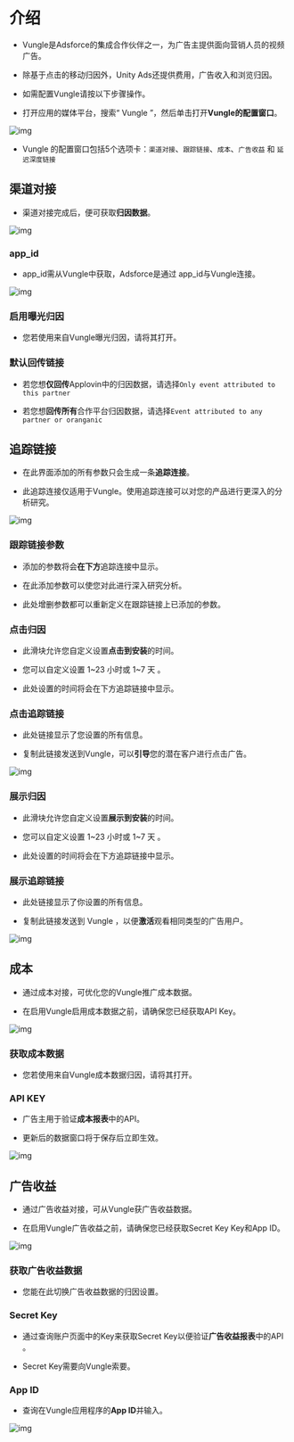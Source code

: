# 介绍

* Vungle是Adsforce的集成合作伙伴之一，为广告主提供面向营销人员的视频广告。

* 除基于点击的移动归因外，Unity Ads还提供费用，广告收入和浏览归因。

* 如需配置Vungle请按以下步骤操作。

* 打开应用的媒体平台，搜索“ Vungle ”，然后单击打开**Vungle的配置窗口**。     

![img](Vungle1.png) 

* Vungle 的配置窗口包括5个选项卡：`渠道对接`、`跟踪链接`、`成本`、`广告收益` 和 `延迟深度链接`      

## 渠道对接

* 渠道对接完成后，便可获取**归因数据**。          

![img](Vungle2.png)      

### app_id

* app_id需从Vungle中获取，Adsforce是通过 app_id与Vungle连接。  

![img](Vungle_AppId.png)

### 启用曝光归因

* 您若使用来自Vungle曝光归因，请将其打开。

### 默认回传链接

* 若您想**仅回传**Applovin中的归因数据，请选择`Only event attributed to this partner`

* 若您想**回传所有**合作平台归因数据，请选择`Event attributed to any partner or oranganic`


## **追踪链接**

* 在此界面添加的所有参数只会生成一条**追踪连接**。

* 此追踪连接仅适用于Vungle。使用追踪连接可以对您的产品进行更深入的分析研究。

![img](Vungle3.png) 

### 跟踪链接参数

* 添加的参数将会**在下方**追踪连接中显示。

* 在此添加参数可以使您对此进行深入研究分析。

* 此处增删参数都可以重新定义在跟踪链接上已添加的参数。

### 点击归因

* 此滑块允许您自定义设置**点击到安装**的时间。

* 您可以自定义设置 1~23 小时或 1~7 天 。

* 此处设置的时间将会在下方追踪链接中显示。

### 点击追踪链接

* 此处链接显示了您设置的所有信息。

* 复制此链接发送到Vungle，可以**引导**您的潜在客户进行点击广告。

![img](Vungle_TrakingLink.png)

### 展示归因

* 此滑块允许您自定义设置**展示到安装**的时间。

* 您可以自定义设置 1~23 小时或 1~7 天 。

* 此处设置的时间将会在下方追踪链接中显示。

### 展示追踪链接

* 此处链接显示了你设置的所有信息。

* 复制此链接发送到 Vungle ，以便**激活**观看相同类型的广告用户。

![img](Vungle_TrakingLink.png)  

## **成本**

* 通过成本对接，可优化您的Vungle推广成本数据。

* 在启用Vungle启用成本数据之前，请确保您已经获取API Key。 

![img](Vungle4.png) 

### 获取成本数据

* 您若使用来自Vungle成本数据归因，请将其打开。

### API KEY

* 广告主用于验证**成本报表**中的API。 

* 更新后的数据窗口将于保存后立即生效。

![img](Vungle_ApiKey.png)

## **广告收益**

* 通过广告收益对接，可从Vungle获广告收益数据。

* 在启用Vungle广告收益之前，请确保您已经获取Secret Key Key和App ID。

![img](Vungle5.png) 

### 获取广告收益数据

* 您能在此切换广告收益数据的归因设置。

### Secret Key

* 通过查询账户页面中的Key来获取Secret Key以便验证**广告收益报表**中的API 。

* Secret Key需要向Vungle索要。

### App ID

* 查询在Vungle应用程序的**App ID**并输入。

![img](Vungle_AppId.png)

